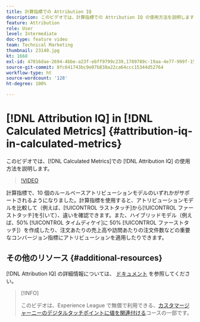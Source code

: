 ```yaml
---
title: 計算指標での Attribution IQ
description: このビデオでは、計算指標での Attribution IQ の使用方法を説明します。
feature: Attribution
role: User
level: Intermediate
doc-type: feature video
team: Technical Marketing
thumbnail: 23140.jpg
kt: 1668
exl-id: 47016dae-2694-4bbe-a23f-ebff9799c239,1789789c-19aa-4e77-999f-15fa11b7f858
source-git-commit: 8fc641743bc9e07b838a22ca64ccc15344d52764
workflow-type: ht
source-wordcount: '128'
ht-degree: 100%

---
```


# [!DNL Attribution IQ] in [!DNL Calculated Metrics] {#attribution-iq-in-calculated-metrics}

このビデオでは、[!DNL Calculated Metrics]での [!DNL Attribution IQ] の使用方法を説明します。

>[!VIDEO](https://video.tv.adobe.com/v/23140/?quality=12&learn=on)

計算指標で、10 個のルールベースアトリビューションモデルのいずれかがサポートされるようになりました。計算指標を使用すると、アトリビューションモデルを比較して（例えば、[!UICONTROL ラストタッチ]から[!UICONTROL ファーストタッチ]を引いて）、違いを確認できます。また、ハイブリッドモデル（例えば、50% [!UICONTROL タイムディケイ]に 50% [!UICONTROL ファーストタッチ]）を作成したり、注文あたりの売上高や訪問あたりの注文件数などの重要なコンバージョン指標にアトリビューションを適用したりできます。

## その他のリソース {#additional-resources}

[!DNL Attribution IQ] の詳細情報については、 [ドキュメント](https://experienceleague.adobe.com/docs/analytics/analyze/analysis-workspace/attribution/overview.html?lang=ja) を参照してください。

>[!INFO]
>
> このビデオは、Experience League で無償で利用できる、[カスタマージャーニーのデジタルタッチポイントに値を関連付ける](https://experienceleague.adobe.com/?recommended=Analytics-U-1-2020.2&amp;lang=ja)コースの一部です。
